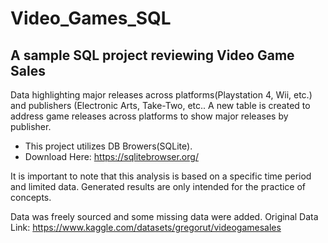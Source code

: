 # Video_Games_SQL

## A sample SQL project reviewing Video Game Sales 

Data highlighting major releases across platforms(Playstation 4,  Wii, etc.) and publishers (Electronic Arts, Take-Two, etc.. 
A new table is created to address game releases across platforms to show major releases by publisher. 

* This project utilizes DB Browers(SQLite).
* Download Here: https://sqlitebrowser.org/


It is important to note that this analysis is based on a specific time period and limited data. Generated results are only intended for the practice of concepts.

Data was freely sourced and some missing data were added. 
Original Data Link: https://www.kaggle.com/datasets/gregorut/videogamesales
